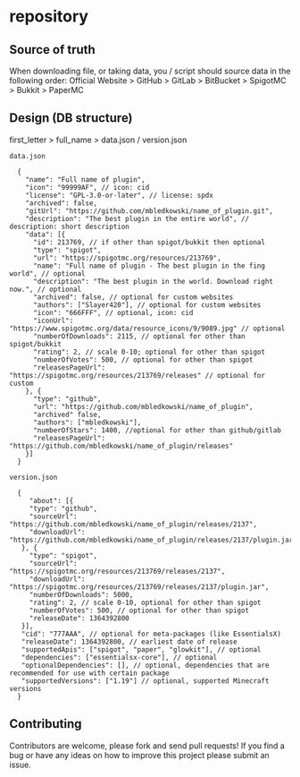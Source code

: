 # repository

## Source of truth

When downloading file, or taking data, you / script should source data in the following order:
Official Website > GitHub > GitLab > BitBucket > SpigotMC > Bukkit > PaperMC

## Design (DB structure)
first_letter > full_name > data.json / version.json

`data.json`
```jsonc
  {
    "name": "Full name of plugin",
    "icon": "99999AF", // icon: cid
    "license": "GPL-3.0-or-later", // license: spdx
    "archived": false,
    "gitUrl": "https://github.com/mbledkowski/name_of_plugin.git",
    "description": "The best plugin in the entire world", // description: short description
    "data": [{
      "id": 213769, // if other than spigot/bukkit then optional
      "type": "spigot",
      "url": "https://spigotmc.org/resources/213769",
      "name": "Full name of plugin - The best plugin in the fing world", // optional
      "description": "The best plugin in the world. Download right now.", // optional
      "archived": false, // optional for custom websites
      "authors": ["Slayer420"], // optional for custom websites
      "icon": "666FFF", // optional, icon: cid
      "iconUrl": "https://www.spigotmc.org/data/resource_icons/9/9089.jpg" // optional
      "numberOfDownloads": 2115, // optional for other than spigot/bukkit
      "rating": 2, // scale 0-10; optional for other than spigot
      "numberOfVotes": 500, // optional for other than spigot
      "releasesPageUrl": "https://spigotmc.org/resources/213769/releases" // optional for custom
    }, {
      "type": "github",
      "url": "https://github.com/mbledkowski/name_of_plugin",
      "archived" false,
      "authors": ["mbledkowski"],
      "numberOfStars": 1400, //optional for other than github/gitlab
      "releasesPageUrl": "https://github.com/mbledkowski/name_of_plugin/releases"
    }]
  }
```

`version.json`
```jsonc
  {
     "about": [{
     "type": "github",
     "sourceUrl": "https://github.com/mbledkowski/name_of_plugin/releases/2137",
     "downloadUrl": "https://github.com/mbledkowski/name_of_plugin/releases/2137/plugin.jar",
   }, {
     "type": "spigot",
     "sourceUrl": "https://spigotmc.org/resources/213769/releases/2137",
     "downloadUrl": "https://spigotmc.org/resources/213769/releases/2137/plugin.jar",
     "numberOfDownloads": 5000,
     "rating": 2, // scale 0-10, optional for other than spigot
     "numberOfVotes": 500, // optional for other than spigot
     "releaseDate": 1364392800
   }],
   "cid": "777AAA", // optional for meta-packages (like EssentialsX)
   "releaseDate": 1364392800, // earliest date of release
   "supportedApis": ["spigot", "paper", "glowkit"], // optional
   "dependencies": ["essentialsx-core"], // optional
   "optionalDependencies": [], // optional, dependencies that are recommended for use with certain package
   "supportedVersions": ["1.19"] // optional, supported Minecraft versions
  }
```

## Contributing

Contributors are welcome, please fork and send pull requests! If you find a bug
or have any ideas on how to improve this project please submit an issue.

